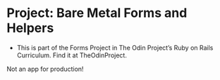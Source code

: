 # Project: Bare Metal Forms and Helpers

- This is part of the Forms Project in The Odin Project’s Ruby on Rails Curriculum. Find it at TheOdinProject.

Not an app for production!